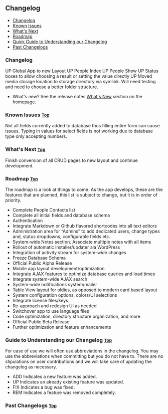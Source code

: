## Changelog <a name="contents"></a>
* [Changelog](#changelog)
* [Known Issues](#issues)
* [What's Next](#next)
* [Roadmap](#roadmap)
* [Quick Guide to Understanding our Changelog](#changelog-help)
* [Past Changelogs](#archive)

### Changelog
UP Global App to new Layout
UP People Index
UP People Show
UP Status boxes to allow choosing a result or setting the value directly
UP Moved media storage location to storage directory via symlink. Will need testing and need to choose a better folder structure.

* What's new? See the release notes [What's New](readme.md#new) section on the homepage.

### Known Issues <a name="issues"></a> <small>[Top](#contents)</small>
Not all fields currently added to database thus filling entire form can cause issues. Typing in values for select fields is not working due to database type only accepting numbers.

### What's Next <a name="next"></a> <small>[Top](#contents)</small>
Finish conversion of all CRUD pages to new layout and continue development.

### Roadmap <a name="roadmap"></a> <small>[Top](#contents)</small>
The roadmap is a look at things to come. As the app develops, these are the features that are planned, this list is subject to change, but it is in order of priority.

* Complete People Contacts list
* Complete all initial fields and database schema
* Authentication
* Integrate Markdown or Github flavored shortcodes into all text editors
* Administration area for “Admins” to add dedicated users, change types and, status dropdowns, configurable fields etc.
* System-wide Notes section. Associate multiple notes with all items
* Rollout of automatic installer/updater ala WordPress
* Integration of activity stream for system-wide changes
* Freeze Database Schema
* Official Public Alpha Release
* Mobile app layout development/optimization
* Integrate AJAX features to optimize database queries and load times
* Integrate system-wide AJAX search
* System-wide notifications system/mailer
* Table View layout for oldies, as opposed to modern card based layout
* System configuration options, colors/UI selections
* Integrate license files/keys
* Re-approach and redesign UI as needed
* Switchover app to use language files
* Code optimization, directory structure organization, and more
* Official Public Beta Release
* Further optimization and feature enhancements

### Guide to Understanding our Changelog <a name="changelog-help"></a> <small>[Top](#contents)</small>
For ease of use we will often use abbreviations in the changelog. You may use the abbreviations when committing but you do not have to. There are no stipulations on user contributions and we will take care of updating the changelog as necessary.
* ADD Indicates a new feature was added.
* UP Indicates an already existing feature was updated.
* FIX Indicates a bug was fixed.
* REM Indicates a feature was removed completely.

### Past Changelogs <a name="archive"></a> <small>[Top](#contents)</small>